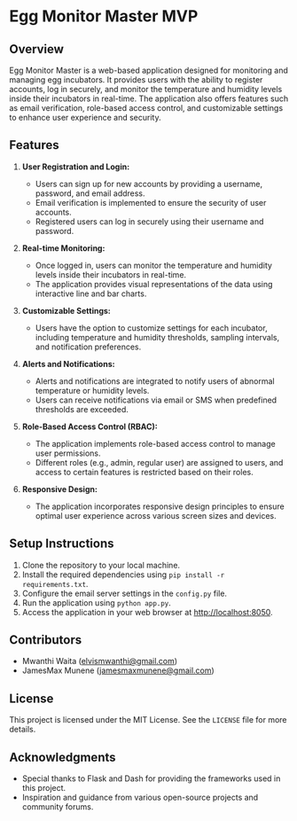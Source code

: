 # Egg Monitor Master MVP

## Overview

Egg Monitor Master is a web-based application designed for monitoring and managing egg incubators. It provides users with the ability to register accounts, log in securely, and monitor the temperature and humidity levels inside their incubators in real-time. The application also offers features such as email verification, role-based access control, and customizable settings to enhance user experience and security.

## Features

1. **User Registration and Login:**

   - Users can sign up for new accounts by providing a username, password, and email address.
   - Email verification is implemented to ensure the security of user accounts.
   - Registered users can log in securely using their username and password.

2. **Real-time Monitoring:**

   - Once logged in, users can monitor the temperature and humidity levels inside their incubators in real-time.
   - The application provides visual representations of the data using interactive line and bar charts.

3. **Customizable Settings:**

   - Users have the option to customize settings for each incubator, including temperature and humidity thresholds, sampling intervals, and notification preferences.

4. **Alerts and Notifications:**

   - Alerts and notifications are integrated to notify users of abnormal temperature or humidity levels.
   - Users can receive notifications via email or SMS when predefined thresholds are exceeded.

5. **Role-Based Access Control (RBAC):**

   - The application implements role-based access control to manage user permissions.
   - Different roles (e.g., admin, regular user) are assigned to users, and access to certain features is restricted based on their roles.

6. **Responsive Design:**

   - The application incorporates responsive design principles to ensure optimal user experience across various screen sizes and devices.

## Setup Instructions

1. Clone the repository to your local machine.
2. Install the required dependencies using `pip install -r requirements.txt`.
3. Configure the email server settings in the `config.py` file.
4. Run the application using `python app.py`.
5. Access the application in your web browser at [http://localhost:8050](http://localhost:8050).

## Contributors

- Mwanthi Waita (<elvismwanthi@gmail.com>)
- JamesMax Munene (<jamesmaxmunene@gmail.com>)

## License

This project is licensed under the MIT License. See the `LICENSE` file for more details.

## Acknowledgments

- Special thanks to Flask and Dash for providing the frameworks used in this project.
- Inspiration and guidance from various open-source projects and community forums.

